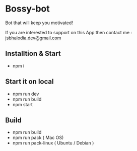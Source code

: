 # Bossy-bot

Bot that will keep you motivated!

If you are interested to support on this App then contact me : jsbhalodia.dev@gmail.com


## Installtion & Start
- npm i

## Start it on local
- npm run dev
- npm run build
- npm start

## Build
- npm run build
- npm run pack ( Mac OS)
- npm run pack-linux ( Ubuntu / Debian )

